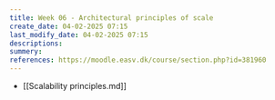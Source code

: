```yaml
---
title: Week 06 - Architectural principles of scale
create_date: 04-02-2025 07:15
last_modify_date: 04-02-2025 07:15
descriptions: 
summery: 
references: https://moodle.easv.dk/course/section.php?id=381960
---
```


- [[Scalability principles.md]]




